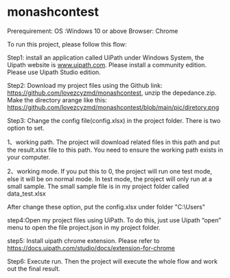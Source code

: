 # monashcontest

Prerequirement:
OS :Windows 10 or above
Browser: Chrome

To run this project, please follow this flow:

Step1: install an application called UiPath under Windows System, the Uipath website is www.uipath.com. Please install a community edition. Please use Uipath Studio edition.

Step2: Download my project files using the Github link: https://github.com/lovezcyzmd/monashcontest, unzip the depedance.zip. Make the directory arange like this:
       https://github.com/lovezcyzmd/monashcontest/blob/main/pic/diretory.png
       
Step3: Change the config file(config.xlsx) in the project folder. There is two option to set. 

 1、working path. The project will download related files in this path and put the result.xlsx file to this path. You need to ensure the working path exists in your computer.
 
 2、working mode. If you put this to 0, the project will run one test mode, else it will be on normal mode. In test mode, the project will only run at a small sample. The small
 sample file is in my project folder called data_test.xlsx
 
 After change these option, put the config.xlsx under folder "C:\Users\"
 
step4:Open my project files using UiPath. To do this, just use Uipath “open” menu to open the file project.json in my project folder.

step5: Install uipath chrome extension. Please refer to https://docs.uipath.com/studio/docs/extension-for-chrome

Step6: Execute run. Then the project will execute the whole flow and work out the final result.

